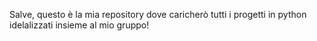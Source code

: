 Salve, questo è la mia repository dove caricherò tutti i progetti in python idelalizzati insieme al mio gruppo!
